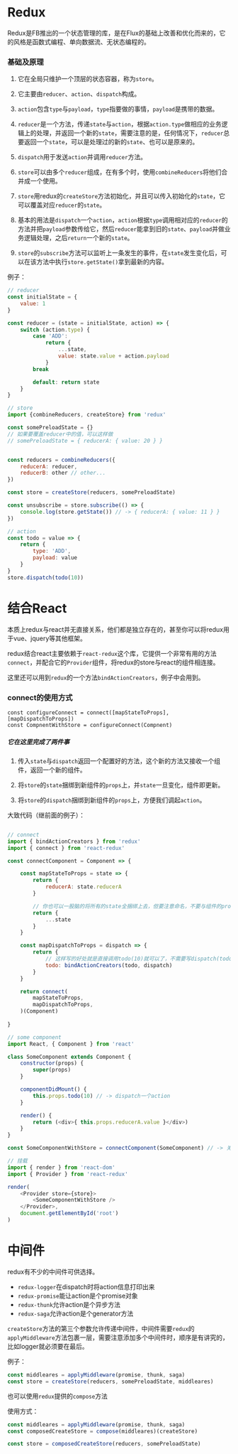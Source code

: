 # Redux

Redux是FB推出的一个状态管理的库，是在Flux的基础上改善和优化而来的，它的风格是函数式编程、单向数据流、无状态编程的。

### 基础及原理

1. 它在全局只维护一个顶层的状态容器，称为`store`。

1. 它主要由`reducer`、`action`、`dispatch`构成。

1. `action`包含`type`与`payload`，`type`指要做的事情，`payload`是携带的数据。

1. `reducer`是一个方法，传递`state`与`action`，根据`action.type`做相应的业务逻辑上的处理，并返回一个新的`state`，需要注意的是，任何情况下，`reducer`总要返回一个`state`，可以是处理过的新的`state`、也可以是原来的。

1. `dispatch`用于发送`action`并调用`reducer`方法。

1. `store`可以由多个`reducer`组成，在有多个时，使用`combineReducers`将他们合并成一个使用。

1. `store`用redux的`createStore`方法初始化，并且可以传入初始化的`state`，它可以覆盖对应`reducer`的`state`。

1. 基本的用法是`dispatch`一个`action`，`action`根据`type`调用相对应的`reducer`的方法并把`payload`参数传给它，然后`reducer`能拿到旧的`state`、`payload`并做业务逻辑处理，之后`return`一个新的`state`。

1. `store`的`subscribe`方法可以监听上一条发生的事件，在`state`发生变化后，可以在该方法中执行`store.getState()`拿到最新的内容。

例子：
```js
// reducer
const initialState = {
	value: 1
}

const reducer = (state = initialState, action) => {
	switch (action.type) {
		case 'ADD': 
			return {
				...state,
				value: state.value + action.payload
			}
		break

		default: return state
	}
}

// store
import {combineReducers, createStore} from 'redux'

const somePreloadState = {}
// 如果要覆盖reducer中的值，可以这样做
// somePreloadState = { reducerA: { value: 20 } }


const reducers = combineReducers({
	reducerA: reducer,
	reducerB: other // other...
})

const store = createStore(reducers, somePreloadState)

const unsubscribe = store.subscribe(() => {
	console.log(store.getState()) // -> { reducerA: { value: 11 } }
})

// action
const todo = value => {
	return {
		type: 'ADD',
		payload: value
	}
}
store.dispatch(todo(10))
```

# 结合React

本质上redux与react并无直接关系，他们都是独立存在的，甚至你可以将redux用于vue、jquery等其他框架。

redux结合react主要依赖于`react-redux`这个库，它提供一个非常有用的方法`connect`，并配合它的`Provider`组件，将redux的store与react的组件相连接。

这里还可以用到`redux`的一个方法`bindActionCreators`，例子中会用到。

### connect的使用方式
```
const configureConnect = connect([mapStateToProps], [mapDispatchToProps])
const CompnentWithStore = configureConnect(Compnent)
```

##### 它在这里完成了两件事

1. 传入`state`与`dispatch`返回一个配置好的方法，这个新的方法又接收一个组件，返回一个新的组件。

1. 将`store`的`state`捆绑到新组件的`props`上，并`state`一旦变化，组件即更新。

1. 将`store`的`dispatch`捆绑到新组件的`props`上，方便我们调起`action`。

大致代码（继前面的例子）：
```js

// connect
import { bindActionCreators } from 'redux'
import { connect } from 'react-redux'

const connectComponent = Component => {

	const mapStateToProps = state => {
		return {
			reducerA: state.reducerA
		}

		// 你也可以一股脑的将所有的state全捆绑上去，但要注意命名，不要与组件的props的属性重叠了
		return {
			...state
		}
	}

	const mapDispatchToProps = dispatch => {
		return {
			// 这样写的好处就是直接调用todo(10)就可以了，不需要写dispatch(todo(10))
			todo: bindActionCreators(todo, dispatch)
		}
	}

	return connect(
		mapStateToProps,
		mapDispatchToProps,
	)(Component)
	
}

// some component
import React, { Component } from 'react'

class SomeComponent extends Component {
	constructor(props) {
		super(props)
	}

	componentDidMount() {
		this.props.todo(10) // -> dispatch一个action
	}

	render() {
		return (<div>{ this.props.reducerA.value }</div>)
	}
}

const SomeComponentWithStore = connectComponent(SomeComponent) // -> 关键调用

// 挂载
import { render } from 'react-dom'
import { Provider } from 'react-redux'

render(
	<Provider store={store}>
		<SomeComponentWithStore />
	</Provider>,
	document.getElementById('root')
)
```

# 中间件

redux有不少的中间件可供选择。

- `redux-logger`在dispatch时将action信息打印出来
- `redux-promise`能让action是个promise对象
- `redux-thunk`允许action是个异步方法
- `redux-saga`允许action是个generator方法

`createStore`方法的第三个参数允许传递中间件，中间件需要`redux`的`applyMiddleware`方法包裹一层，需要注意添加多个中间件时，顺序是有讲究的，比如logger就必须要在最后。

例子：
```js
const middleares = applyMiddleware(promise, thunk, saga)
const store = createStore(reducers, somePreloadState, middleares)
```

也可以使用`redux`提供的`compose`方法

使用方式：
```js
const middleares = applyMiddleware(promise, thunk, saga)
const composedCreateStore = compose(middleares)(createStore)

const store = composedCreateStore(reducers, somePreloadState)
```












